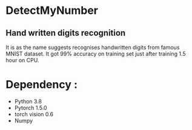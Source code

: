 # DetectMyNumber
## Hand written digits recognition

It is as the name suggests recognises handwritten digits from famous MNIST dataset. It got 99% accuracy on training set just after training 1.5 hour on CPU.


# Dependency :
  * Python 3.8 
  * Pytorch 1.5.0
  * torch vision 0.6
  * Numpy
